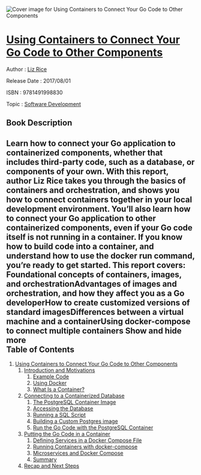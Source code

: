 ![Cover image for Using Containers to Connect Your Go Code to Other Components](https://imgdetail.ebookreading.net/cover/cover/software_development/EB9781491998830.jpg)

[Using Containers to Connect Your Go Code to Other Components](https://ebookreading.net/view/book/Using+Containers+to+Connect+Your+Go+Code+to+Other+Components-EB9781491998830_1.html "Using Containers to Connect Your Go Code to Other Components")
====================================================================================================================

Author : [Liz Rice](https://ebookreading.net/search/author/Liz+Rice)

Release Date : 2017/08/01

ISBN : 9781491998830

Topic : [Software Development](https://ebookreading.net/search/category/software-development)

Book Description
-----------------

 Learn how to connect your Go application to containerized components, whether that includes third-party code, such as a database, or components of your own. With this report, author Liz Rice takes you through the basics of containers and orchestration, and shows you how to connect containers together in your local development environment.
You’ll also learn how to connect your Go application to other containerized components, even if your Go code itself is not running in a container. If you know how to build code into a container, and understand how to use the docker run command, you’re ready to get started.
This report covers:
Foundational concepts of containers, images, and orchestrationAdvantages of images and orchestration, and how they affect you as a Go developerHow to create customized versions of standard imagesDifferences between a virtual machine and a containerUsing docker-compose to connect multiple containers        Show and hide more                
Table of Contents
-----------------

1. [Using Containers to Connect Your Go Code to Other Components](https://ebookreading.net/view/book/Using+Containers+to+Connect+Your+Go+Code+to+Other+Components-EB9781491998830_4.html#idm139844379084432)
    1. [Introduction and Motivations](https://ebookreading.net/view/book/Using+Containers+to+Connect+Your+Go+Code+to+Other+Components-EB9781491998830_4.html#idm139844378934176)
        1. [Example Code](https://ebookreading.net/view/book/Using+Containers+to+Connect+Your+Go+Code+to+Other+Components-EB9781491998830_4.html#idm139844378932240)
        1. [Using Docker](https://ebookreading.net/view/book/Using+Containers+to+Connect+Your+Go+Code+to+Other+Components-EB9781491998830_4.html#idm139844378931248)
        1. [What Is a Container?](https://ebookreading.net/view/book/Using+Containers+to+Connect+Your+Go+Code+to+Other+Components-EB9781491998830_4.html#idm139844378919680)
    1. [Connecting to a Containerized Database](https://ebookreading.net/view/book/Using+Containers+to+Connect+Your+Go+Code+to+Other+Components-EB9781491998830_4.html#idm139844378933920)
        1. [The PostgreSQL Container Image](https://ebookreading.net/view/book/Using+Containers+to+Connect+Your+Go+Code+to+Other+Components-EB9781491998830_4.html#idm139844378908224)
        1. [Accessing the Database](https://ebookreading.net/view/book/Using+Containers+to+Connect+Your+Go+Code+to+Other+Components-EB9781491998830_4.html#idm139844378905248)
        1. [Running a SQL Script](https://ebookreading.net/view/book/Using+Containers+to+Connect+Your+Go+Code+to+Other+Components-EB9781491998830_4.html#idm139844378800448)
        1. [Building a Custom Postgres image](https://ebookreading.net/view/book/Using+Containers+to+Connect+Your+Go+Code+to+Other+Components-EB9781491998830_4.html#idm139844378800032)
        1. [Run the Go Code with the PostgreSQL Container](https://ebookreading.net/view/book/Using+Containers+to+Connect+Your+Go+Code+to+Other+Components-EB9781491998830_4.html#idm139844378795696)
    1. [Putting the Go Code in a Container](https://ebookreading.net/view/book/Using+Containers+to+Connect+Your+Go+Code+to+Other+Components-EB9781491998830_4.html#idm139844378917504)
        1. [Defining Services in a Docker Compose File](https://ebookreading.net/view/book/Using+Containers+to+Connect+Your+Go+Code+to+Other+Components-EB9781491998830_4.html#idm139844378751424)
        1. [Running Containers with docker-compose](https://ebookreading.net/view/book/Using+Containers+to+Connect+Your+Go+Code+to+Other+Components-EB9781491998830_4.html#idm139844378741920)
        1. [Microservices and Docker Compose](https://ebookreading.net/view/book/Using+Containers+to+Connect+Your+Go+Code+to+Other+Components-EB9781491998830_4.html#idm139844378731408)
        1. [Summary](https://ebookreading.net/view/book/Using+Containers+to+Connect+Your+Go+Code+to+Other+Components-EB9781491998830_4.html#idm139844378721264)
    1. [Recap and Next Steps](https://ebookreading.net/view/book/Using+Containers+to+Connect+Your+Go+Code+to+Other+Components-EB9781491998830_4.html#idm139844378765824)

